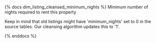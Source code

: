 {% docs dim_listing_cleansed_minimum_nights %}
Minimum number of nights required to rent this property

Keep in mind that old listings might have 'minimum_nights' set to 0 in the source tables. Our cleansing algorithm updates this to '1'.

{% enddocs %}